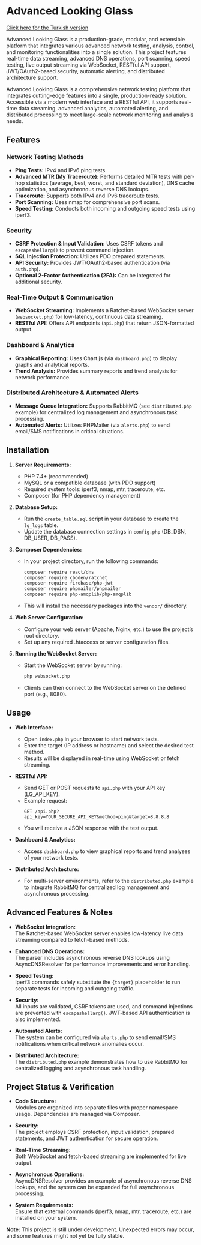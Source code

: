 # Advanced Looking Glass

[Click here for the Turkish version](README.tr.md)

Advanced Looking Glass is a production-grade, modular, and extensible platform that integrates various advanced network testing, analysis, control, and monitoring functionalities into a single solution. This project features real-time data streaming, advanced DNS operations, port scanning, speed testing, live output streaming via WebSocket, RESTful API support, JWT/OAuth2-based security, automatic alerting, and distributed architecture support.

Advanced Looking Glass is a comprehensive network testing platform that integrates cutting-edge features into a single, production-ready solution. Accessible via a modern web interface and a RESTful API, it supports real-time data streaming, advanced analytics, automated alerting, and distributed processing to meet large-scale network monitoring and analysis needs.

## Features

### Network Testing Methods
- **Ping Tests:** IPv4 and IPv6 ping tests.
- **Advanced MTR (My Traceroute):** Performs detailed MTR tests with per-hop statistics (average, best, worst, and standard deviation), DNS cache optimization, and asynchronous reverse DNS lookups.
- **Traceroute:** Supports both IPv4 and IPv6 traceroute tests.
- **Port Scanning:** Uses nmap for comprehensive port scans.
- **Speed Testing:** Conducts both incoming and outgoing speed tests using iperf3.

### Security
- **CSRF Protection & Input Validation:** Uses CSRF tokens and `escapeshellarg()` to prevent command injection.
- **SQL Injection Protection:** Utilizes PDO prepared statements.
- **API Security:** Provides JWT/OAuth2-based authentication (via `auth.php`).
- **Optional 2-Factor Authentication (2FA):** Can be integrated for additional security.

### Real-Time Output & Communication
- **WebSocket Streaming:** Implements a Ratchet-based WebSocket server (`websocket.php`) for low-latency, continuous data streaming.
- **RESTful API:** Offers API endpoints (`api.php`) that return JSON-formatted output.

### Dashboard & Analytics
- **Graphical Reporting:** Uses Chart.js (via `dashboard.php`) to display graphs and analytical reports.
- **Trend Analysis:** Provides summary reports and trend analysis for network performance.

### Distributed Architecture & Automated Alerts
- **Message Queue Integration:** Supports RabbitMQ (see `distributed.php` example) for centralized log management and asynchronous task processing.
- **Automated Alerts:** Utilizes PHPMailer (via `alerts.php`) to send email/SMS notifications in critical situations.

## Installation

1. **Server Requirements:**
   - PHP 7.4+ (recommended)
   - MySQL or a compatible database (with PDO support)
   - Required system tools: iperf3, nmap, mtr, traceroute, etc.
   - Composer (for PHP dependency management)

2. **Database Setup:**
   - Run the `create_table.sql` script in your database to create the `lg_logs` table.
   - Update the database connection settings in `config.php` (DB_DSN, DB_USER, DB_PASS).

3. **Composer Dependencies:**
   - In your project directory, run the following commands:
     ```bash
     composer require react/dns
     composer require cboden/ratchet
     composer require firebase/php-jwt
     composer require phpmailer/phpmailer
     composer require php-amqplib/php-amqplib
     ```
   - This will install the necessary packages into the `vendor/` directory.

4. **Web Server Configuration:**
   - Configure your web server (Apache, Nginx, etc.) to use the project’s root directory.
   - Set up any required .htaccess or server configuration files.

5. **Running the WebSocket Server:**
   - Start the WebSocket server by running:
     ```bash
     php websocket.php
     ```
   - Clients can then connect to the WebSocket server on the defined port (e.g., 8080).

## Usage

- **Web Interface:**
  - Open `index.php` in your browser to start network tests.
  - Enter the target (IP address or hostname) and select the desired test method.
  - Results will be displayed in real-time using WebSocket or fetch streaming.

- **RESTful API:**
  - Send GET or POST requests to `api.php` with your API key (LG_API_KEY).
  - Example request:
    ```
    GET /api.php?api_key=YOUR_SECURE_API_KEY&method=ping&target=8.8.8.8
    ```
  - You will receive a JSON response with the test output.

- **Dashboard & Analytics:**
  - Access `dashboard.php` to view graphical reports and trend analyses of your network tests.

- **Distributed Architecture:**
  - For multi-server environments, refer to the `distributed.php` example to integrate RabbitMQ for centralized log management and asynchronous processing.

## Advanced Features & Notes

- **WebSocket Integration:**  
  The Ratchet-based WebSocket server enables low-latency live data streaming compared to fetch-based methods.

- **Enhanced DNS Operations:**  
  The parser includes asynchronous reverse DNS lookups using AsyncDNSResolver for performance improvements and error handling.

- **Speed Testing:**  
  Iperf3 commands safely substitute the `{target}` placeholder to run separate tests for incoming and outgoing traffic.

- **Security:**  
  All inputs are validated, CSRF tokens are used, and command injections are prevented with `escapeshellarg()`. JWT-based API authentication is also implemented.

- **Automated Alerts:**  
  The system can be configured via `alerts.php` to send email/SMS notifications when critical network anomalies occur.

- **Distributed Architecture:**  
  The `distributed.php` example demonstrates how to use RabbitMQ for centralized logging and asynchronous task handling.

## Project Status & Verification

- **Code Structure:**  
  Modules are organized into separate files with proper namespace usage. Dependencies are managed via Composer.

- **Security:**  
  The project employs CSRF protection, input validation, prepared statements, and JWT authentication for secure operation.

- **Real-Time Streaming:**  
  Both WebSocket and fetch-based streaming are implemented for live output.

- **Asynchronous Operations:**  
  AsyncDNSResolver provides an example of asynchronous reverse DNS lookups, and the system can be expanded for full asynchronous processing.

- **System Requirements:**  
  Ensure that external commands (iperf3, nmap, mtr, traceroute, etc.) are installed on your system.

**Note:** This project is still under development. Unexpected errors may occur, and some features might not yet be fully stable.